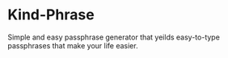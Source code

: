 # Kind-Phrase
Simple and easy passphrase generator that yeilds easy-to-type passphrases that make your life easier. 
